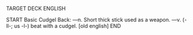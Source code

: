 TARGET DECK
ENGLISH

START
Basic
Cudgel
Back: —n. Short thick stick used as a weapon. —v. (-ll-; us -l-) beat with a cudgel. [old english]
END
